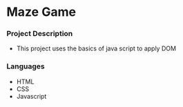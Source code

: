 # Maze Game
### Project Description
- This project uses the basics of java script to apply DOM

### Languages
- HTML
- CSS
- Javascript